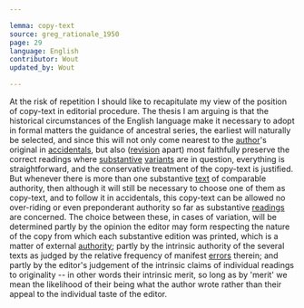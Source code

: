 ```yaml
---

lemma: copy-text
source: greg_rationale_1950
page: 29
language: English
contributor: Wout
updated_by: Wout

---
```


At the risk of repetition I should like to recapitulate my view of the position of copy-text in editorial procedure. The thesis I am arguing is that the historical circumstances of the English language make it necessary to adopt in formal matters the guidance of ancestral series, the earliest will naturally be selected, and since this will not only come nearest to the [author](author.html)'s original in [accidentals](accidental.html), but also ([revision](revision.html) apart) most faithfully preserve the correct readings where [substantive](substantive.html) [variants](variant.html) are in question, everything is straightforward, and the conservative treatment of the copy-text is justified. But whenever there is more than one substantive [text](text.html) of comparable authority, then although it will still be necessary to choose one of them as copy-text, and to follow it in accidentals, this copy-text can be allowed no over-riding or even preponderant authority so far as substantive [readings](reading.html) are concerned. The choice between these, in cases of variation, will be determined partly by the opinion the editor may form respecting the nature of the copy from which each substantive edition was printed, which is a matter of external [authority](authority.html); partly by the intrinsic authority of the several texts as judged by the relative frequency of manifest [errors](textualFault.html) therein; and partly by the editor's judgement of the intrinsic claims of individual readings to originality -- in other words their intrinsic merit, so long as by 'merit' we mean the likelihood of their being what the author wrote rather than their appeal to the individual taste of the editor.
